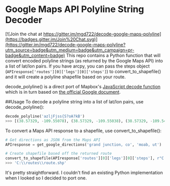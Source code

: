 # Google Maps API Polyline String Decoder

[![Join the chat at https://gitter.im/mgd722/decode-google-maps-polyline](https://badges.gitter.im/Join%20Chat.svg)](https://gitter.im/mgd722/decode-google-maps-polyline?utm_source=badge&utm_medium=badge&utm_campaign=pr-badge&utm_content=badge)
This repo contains a Python function that will convert encoded polyline strings (as returned by the Google Maps API) into a list of lat/lon pairs.  If you have arcpy, you can pass the steps object (`APIresponse['routes'][0]['legs'][0]['steps']`) to convert_to_shapefile() and it will create a polyline shapefile based on your route. 

decode_polyline() is a direct port of Mapbox's [JavaScript decode function](https://github.com/mapbox/polyline/blob/master/src/polyline.js#L40-L87) which is in turn 
based on [the official Google document](https://developers.google.com/maps/documentation/utilities/polylinealgorithm).

##Usage
To decode a polyline string into a list of lat/lon pairs, use decode_polyline():
```python
decode_polyline('azljFjss{S?oA?kB')
>>> [(38.57329, -109.55078), (38.57329, -109.55038), (38.57329, -109.54984)]
```

To convert a Maps API response to a shapefile, use convert_to_shapefile():
```python
# Get directions as JSON from the Maps API
APIresponse = get_google_directions('grand junction, co', 'moab, ut')

# Create shapefile based off the returned route
convert_to_shapefile(APIresponse['routes'][0]['legs'][0]['steps'], r"C:\routes\route.shp")
>>> 'C:\\routes\\route.shp'
```

It's pretty straightforward.  I couldn't find an existing Python implementation when I looked so I decided to port one. 
